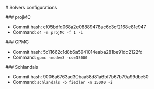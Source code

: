 \# Solvers configurations

\#\#\# projMC
- Commit hash: cf05bdfd068a2e08889478ac6c3cf2168e81e947
- Command: `d4 -m projMC -f 1 -i `

\#\#\# GPMC
- Commit hash: 5c11662c1d8b6a5941014eaba281be91dc2122fd
- Command: `gpmc -mode=3 -cs=15000 `

\#\#\# Schlandals
- Commit hash: 9006a6763ad30baa58d81a6bf7b67b79a99dbe50
- Command: `schlandals -b fiedler -m 15000 -i `

